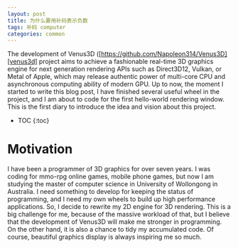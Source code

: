 ```yaml
---
layout: post
title: 为什么要用补码表示负数
tags: 补码 computer
categories: common
---
```


The development of Venus3D ([https://github.com/Napoleon314/Venus3D][venus3d] project aims to achieve a fashionable real-time 3D graphics engine for next generation rendering APIs such as Direct3D12, Vulkan, or Metal of Apple, which may release authentic power of multi-core CPU and asynchronous computing ability of modern GPU. Up to now, the moment I started to write this blog post, I have finished several useful wheel in the project, and I am about to code for the first hello-world rendering window. This is the first diary to introduce the idea and vision about this project.

* TOC
{:toc}

# Motivation

I have been a programmer of 3D graphics for over seven years. I was coding for mmo-rpg online games, mobile phone games, but now I am studying the master of computer science in University of Wollongong in Australia. I need something to develop for keeping the status of programming, and I need my own wheels to build up high performance applications. So, I decide to rewrite my 2D engine for 3D rendering. This is a big challenge for me, because of the massive workload of that, but I believe that the development of Venus3D will make me stronger in programming. On the other hand, it is also a chance to tidy my accumulated code. Of course, beautiful graphics display is always inspiring me so much.

[venus3d]:https://github.com/Napoleon314/Venus3D
